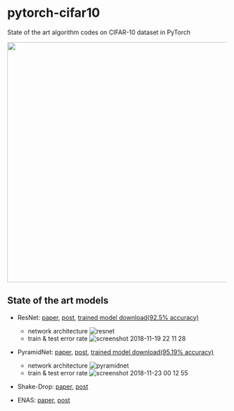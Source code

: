 # pytorch-cifar10
State of the art algorithm codes on CIFAR-10 dataset in PyTorch

<p align="center">
  <img src="https://user-images.githubusercontent.com/16641054/46775076-8b17e480-cd40-11e8-9501-89c6fbca36bd.jpg" 
width=550px>
</p>

## State of the art models

- ResNet: [paper](https://arxiv.org/pdf/1512.03385.pdf), [post](https://dnddnjs.github.io/paper/2018/10/09/resnet/), [trained model download(92.5% accuracy)](https://drive.google.com/open?id=1Z9HwREJdmMlItZUfESJSDH2zgX_ITb-l)
  - network architecture
  ![resnet](https://user-images.githubusercontent.com/16641054/48838934-38b0f580-edcd-11e8-91d3-2c8bedb352d1.jpg)
  - train & test error rate
  ![screenshot 2018-11-19 22 11 28](https://user-images.githubusercontent.com/16641054/48709242-425d2080-ec48-11e8-8a54-64e0b3fbb2a3.png)

- PyramidNet: [paper](https://arxiv.org/pdf/1610.02915.pdf), [post](https://dnddnjs.github.io/paper/2018/10/24/pyramidnet/), [trained model download(95.19% accuracy)](https://drive.google.com/open?id=1-CGVOcIjPx8zsGM7QtzUNbUqyMt08o3W)
  - network architecture
  ![pyramidnet](https://user-images.githubusercontent.com/16641054/48932228-17bbe200-ef3e-11e8-8c71-6d006aaf6486.png)
  - train & test error rate
  ![screenshot 2018-11-23 00 12 55](https://user-images.githubusercontent.com/16641054/48932267-4b970780-ef3e-11e8-9496-9678dbb05391.png)
- Shake-Drop: [paper]( https://arxiv.org/abs/1705.07485), [post](https://dnddnjs.github.io/paper/2018/10/25/shake_drop/)
- ENAS: [paper](), [post]()
